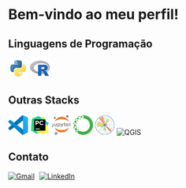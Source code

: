 # Bem-vindo ao meu perfil!

## Linguagens de Programação
<div style="display: inline-block;">
  <img src="https://raw.githubusercontent.com/devicons/devicon/master/icons/python/python-original.svg" alt="Python" width="40" height="40"/> 
  <img src="https://github.com/devicons/devicon/blob/master/icons/r/r-original.svg" alt="R" width="40" height="40"/>
</div>

## Outras Stacks
<div style="display: inline-block;">
  <img src="https://github.com/devicons/devicon/blob/master/icons/vscode/vscode-original.svg" alt="VS Code" width="40" height="40"/> 
  <img src="https://github.com/devicons/devicon/blob/master/icons/pycharm/pycharm-original.svg" alt="PyCharm" width="40" height="40"/> 
  <img src="https://github.com/devicons/devicon/blob/master/icons/jupyter/jupyter-original-wordmark.svg" alt="Jupyter" width="40" height="40"/> 
  <img src="https://github.com/devicons/devicon/blob/master/icons/anaconda/anaconda-original.svg" alt="Conda" width="40" height="40"/>
  <img src="https://github.com/devicons/devicon/blob/master/icons/matplotlib/matplotlib-original.svg" alt="Matplotlib" width="40" height="40"/>
  <img src="https://upload.wikimedia.org/wikipedia/commons/8/8d/QGIS_logo_minimal.svg" alt="QGIS" width="40" height="40"/>
</div>

## Contato
<div style="display: flex; align-items: center;">
  <a href="mailto:valkiriaandrade2@gmail.com" style="margin-right: 10px;">
    <img src="https://img.icons8.com/color/48/000000/gmail--v2.png" alt="Gmail" width="40" height="40"/>
  </a>
  <a href="https://www.linkedin.com/in/valkiriaandrade/">
    <img src="https://img.icons8.com/color/48/000000/linkedin.png" alt="LinkedIn" width="40" height="40"/>
  </a>
</div>
